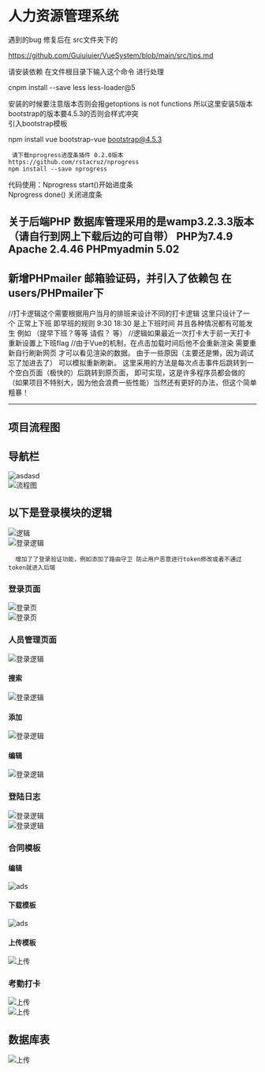 # 人力资源管理系统
  
 遇到的bug 修复后在 src文件夹下的

   https://github.com/Guiuiuier/VueSystem/blob/main/src/tips.md 
 
 
请安装依赖  在文件根目录下输入这个命令 进行处理    

  cnpm install --save less less-loader@5  

 安装的时候要注意版本否则会报getoptions is not functions 所以这里安装5版本  
  bootstrap的版本要4.5.3的否则会样式冲突   
 引入bootstrap模板 

  npm install vue bootstrap-vue bootstrap@4.5.3

     请下载nprogress进度条插件 0.2.0版本  
    https://github.com/rstacruz/nprogress 
    npm install --save nprogress  
   代码使用：Nprogress start()开始进度条  
      Nprogress done()  关闭进度条  

 ## 关于后端PHP 数据库管理采用的是wamp3.2.3.3版本（请自行到网上下载后边的可自带）  PHP为7.4.9 Apache 2.4.46 PHPmyadmin 5.02

## 新增PHPmailer 邮箱验证码，并引入了依赖包 在users/PHPmailer下

//打卡逻辑这个需要根据用户当月的排班来设计不同的打卡逻辑 这里只设计了一个 正常上下班 即早班的规则 9:30 18:30 是上下班时间  并且各种情况都有可能发生 例如 （提早下班？等等 请假？ 等） 
 //逻辑如果最近一次打卡大于前一天打卡 重新设置上下班flag 
 //由于Vue的机制，在点击加载时间后他不会重新渲染 需要重新自行刷新网页 才可以看见渲染的数据。 由于一些原因（主要还是懒，因为调试忘了加进去了） 可以模拟重新刷新。 这里采用的方法是每次点击事件后跳转到一个空白页面（极快的）后跳转到原页面， 即可实现，这是许多程序员都会做的（如果项目不特别大，因为他会浪费一些性能）当然还有更好的办法，但这个简单粗暴！ 
**** 
## 项目流程图
## 导航栏
   ![asdasd](https://github.com/Guiuiuier/VueSystem/blob/main/public/Introduce%20image/%E4%BE%A7%E8%BE%B9%E6%A0%8F.png)  
   ![流程图](https://github.com/Guiuiuier/VueSystem/blob/main/public/Introduce%20image/%E6%B5%81%E7%A8%8B.png)  
## 以下是登录模块的逻辑  
  ![逻辑](https://github.com/Guiuiuier/VueSystem/blob/main/public/Introduce%20image/%E6%B5%81%E7%A8%8B%E5%9B%BE.jpg)  
  ![登录逻辑](https://github.com/Guiuiuier/VueHRsystem/blob/main/public/Introduce%20image/%E7%99%BB%E5%BD%95%E9%80%BB%E8%BE%91.png)  
  
      增加了了登录验证功能，例如添加了路由守卫 防止用户恶意进行token修改或者不通过token就进入后端  

### 登录页面 
  ![登录页](https://github.com/Guiuiuier/VueHRsystem/blob/main/public/Introduce%20image/5902d342247d8ffd3e0bbf7c1b380c9.png)  
  ![登录页](https://github.com/Guiuiuier/VueHRsystem/blob/main/public/Introduce%20image/ff6928a06d706a1bb6263c3771a9c26.png)  
### 人员管理页面
 ![登录逻辑](https://github.com/Guiuiuier/VueSystem/blob/main/public/Introduce%20image/%E4%B8%BB%E9%A1%B5%E9%9D%A2.png)   
#### 搜索
 ![登录逻辑](https://github.com/Guiuiuier/VueSystem/blob/main/public/Introduce%20image/%E6%90%9C%E7%B4%A2%E6%9D%BF%E5%9D%97.png)   
#### 添加
 ![登录逻辑](https://github.com/Guiuiuier/VueSystem/blob/main/public/Introduce%20image/%E6%B7%BB%E5%8A%A0%E6%9D%BF%E5%9D%97.png)   
#### 编辑
 ![登录逻辑](https://github.com/Guiuiuier/VueSystem/blob/main/public/Introduce%20image/%E7%BC%96%E8%BE%91%E6%9D%BF%E5%9D%97.png)   

### 登陆日志
 ![登录逻辑](https://github.com/Guiuiuier/VueSystem/blob/main/public/Introduce%20image/%E7%99%BB%E9%99%86%E6%97%A5%E5%BF%97.png)   
  ![登录逻辑](https://github.com/Guiuiuier/VueSystem/blob/main/public/Introduce%20image/%E6%9B%B4%E6%94%B9%E5%AF%86%E7%A0%81.png)   

### 合同模板
 #### 编辑
 ![ads](https://github.com/Guiuiuier/VueSystem/blob/main/public/Introduce%20image/%E4%BF%AE%E6%94%B9%E4%B8%8B%E8%BD%BD%E4%BF%A1%E6%81%AF.png)  
 #### 下载模板
  ![ads](https://github.com/Guiuiuier/VueSystem/blob/main/public/Introduce%20image/%E4%B8%8B%E8%BD%BD.png)   
  
  #### 上传模板
  ![上传](https://github.com/Guiuiuier/VueSystem/blob/main/public/Introduce%20image/%E4%B8%8A%E4%BC%A0.png)  
### 考勤打卡
  ![上传](https://github.com/Guiuiuier/VueSystem/blob/main/public/Introduce%20image/%E8%80%83%E5%8B%A4%E6%89%93%E5%8D%A1.png)  
   ![上传](https://github.com/Guiuiuier/VueSystem/blob/main/public/Introduce%20image/%E4%B8%8B%E7%8F%AD%E6%89%93%E5%8D%A11.png)  

## 数据库表
![上传](https://github.com/Guiuiuier/VueSystem/blob/main/public/Introduce%20image/%E6%95%B0%E6%8D%AE%E5%BA%93%E8%A1%A8.png)  
